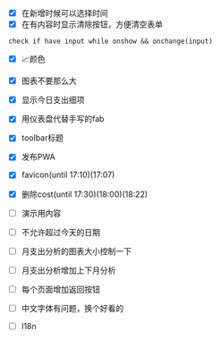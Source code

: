 - [X] 在新增时候可以选择时间
- [X] 在有内容时显示清除按钮，方便清空表单
```
check if have input while onshow && onchange(input)
```
- [X] 📈颜色
- [X] 图表不要那么大
- [X] 显示今日支出细项
- [X] 用仪表盘代替手写的fab
- [X] toolbar标题
- [X] 发布PWA

- [X] favicon(until 17:10)(17:07)
- [X] 删除cost(until 17:30)(18:00)(18:22)
- [ ] 演示用内容
- [ ] 不允许超过今天的日期
- [ ] 月支出分析的图表大小控制一下
- [ ] 月支出分析增加上下月分析
- [ ] 每个页面增加返回按钮

- [ ] 中文字体有问题，换个好看的
- [ ] l18n